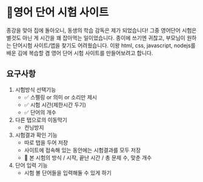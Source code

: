 # 📝영어 단어 시험 사이트

종강을 맞아 집에 돌아오니, 동생의 학습 감독은 제가 되었습니다! 그중 영어단어 시험은 별것도 아닌 게 시간을 꽤 잡아먹는 일이었습니다. 종이에 쓰기엔 귀찮고, 부모님이 원하는 단어시험 사이트/앱을 찾기도 어려웠습니다. 이왕 html, css, javascript, nodejs를 배운 김에 복습할 겸 영어 단어 시험 사이트를 만들어보려고 합니다.

## 요구사항

1. 시험방식 선택기능
	- ✅ 스펠링 or 의미 or 소리만 제시
	- ✅ 시험 시간(제한시간 두기)
	- ✅ 단어의 개수
2. 다른 탭으로의 이동막기
	- 컨닝방지
3. 시험결과 확인 기능
	- 따로 탭을 두어 저장
	- 사이트에 접속해 있는 동안에는 시험결과를 모두 저장
	- 📄 본 시험의 방식 / 시작, 끝난 시간 / 총 문제 수, 맞춘 개수
4. 단어 입력 기능
	- 시험 볼 단어들을 입력해둘 수 있게 하기

